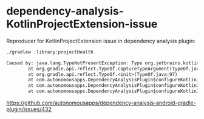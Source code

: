 # dependency-analysis-KotlinProjectExtension-issue

Reproducer for KotlinProjectExtension issue in dependency analysis plugin:

```sh
./gradlew :library:projectHealth
```

```txt
Caused by: java.lang.TypeNotPresentException: Type org.jetbrains.kotlin.gradle.dsl.KotlinProjectExtension not present
        at org.gradle.api.reflect.TypeOf.captureTypeArgument(TypeOf.java:291)
        at org.gradle.api.reflect.TypeOf.<init>(TypeOf.java:97)
        at com.autonomousapps.DependencyAnalysisPlugin$configureKotlinJvmProject$1$$special$$inlined$the$1.<init>(TypeOfExtensions.kt:28)
        at com.autonomousapps.DependencyAnalysisPlugin$configureKotlinJvmProject$1.execute(DependencyAnalysisPlugin.kt:1076)
        at com.autonomousapps.DependencyAnalysisPlugin$configureKotlinJvmProject$1.execute(DependencyAnalysisPlugin.kt:58)
```

https://github.com/autonomousapps/dependency-analysis-android-gradle-plugin/issues/432